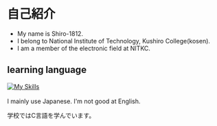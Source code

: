 # 自己紹介
- My name is Shiro-1812.
- I belong to National Institute of Technology, Kushiro College(kosen).
- I am a member of the electronic field at NITKC.  
## learning language
[![My Skills](https://skillicons.dev/icons?i=js,c,html,css)](https://skillicons.dev)  
<br>
I mainly use Japanese.  I'm not good at English.  

学校ではC言語を学んでいます。

